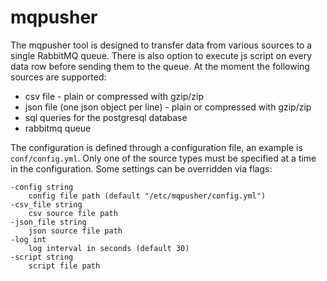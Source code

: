# mqpusher
The mqpusher tool is designed to transfer data from various sources to a single RabbitMQ queue. 
There is also option to execute js script on every data row before sending them to the queue. At the moment the following sources are supported:
- csv file - plain or compressed with gzip/zip
- json file (one json object per line) - plain or compressed with gzip/zip
- sql queries for the postgresql database
- rabbitmq queue

The configuration is defined through a configuration file, an example is `conf/config.yml`.
Only one of the source types must be specified at a time in the configuration.
Some settings can be overridden via flags:
```
-config string
    config file path (default "/etc/mqpusher/config.yml")
-csv_file string
    csv source file path
-json_file string
    json source file path
-log int
    log interval in seconds (default 30)
-script string
    script file path
```

